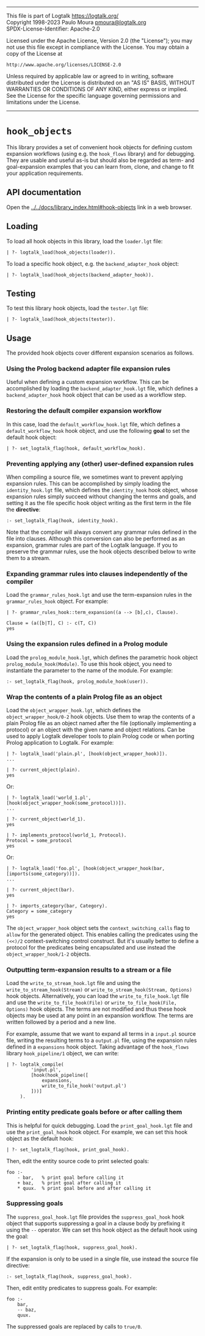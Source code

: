 ________________________________________________________________________

This file is part of Logtalk <https://logtalk.org/>  
Copyright 1998-2023 Paulo Moura <pmoura@logtalk.org>  
SPDX-License-Identifier: Apache-2.0

Licensed under the Apache License, Version 2.0 (the "License");
you may not use this file except in compliance with the License.
You may obtain a copy of the License at

    http://www.apache.org/licenses/LICENSE-2.0

Unless required by applicable law or agreed to in writing, software
distributed under the License is distributed on an "AS IS" BASIS,
WITHOUT WARRANTIES OR CONDITIONS OF ANY KIND, either express or implied.
See the License for the specific language governing permissions and
limitations under the License.
________________________________________________________________________


`hook_objects`
==============

This library provides a set of convenient hook objects for defining custom
expansion workflows (using e.g. the `hook_flows` library) and for debugging.
They are usable and useful as-is but should also be regarded as term- and
goal-expansion examples that you can learn from, clone, and change to fit
your application requirements.


API documentation
-----------------

Open the [../../docs/library_index.html#hook-objects](../../docs/library_index.html#hook-objects)
link in a web browser.


Loading
-------

To load all hook objects in this library, load the `loader.lgt` file:

	| ?- logtalk_load(hook_objects(loader)).

To load a specific hook object, e.g. the `backend_adapter_hook` object:

	| ?- logtalk_load(hook_objects(backend_adapter_hook)).


Testing
-------

To test this library hook objects, load the `tester.lgt` file:

	| ?- logtalk_load(hook_objects(tester)).


Usage
-----

The provided hook objects cover different expansion scenarios as follows.

### Using the Prolog backend adapter file expansion rules

Useful when defining a custom expansion workflow. This can be accomplished
by loading the `backend_adapter_hook.lgt` file, which defines a `backend_adapter_hook`
hook object that can be used as a workflow step.

### Restoring the default compiler expansion workflow

In this case, load the `default_workflow_hook.lgt` file, which defines a
`default_workflow_hook` hook object, and use the following **goal** to set
the default hook object:

	| ?- set_logtalk_flag(hook, default_workflow_hook).

### Preventing applying any (other) user-defined expansion rules

When compiling a source file, we sometimes want to prevent applying expansion
rules. This can be accomplished by simply loading the `identity_hook.lgt` file,
which defines the `identity_hook` hook object, whose expansion rules simply
succeed without changing the terms and goals, and setting it as the file specific
hook object writing as the first term in the file the **directive**:

	:- set_logtalk_flag(hook, identity_hook).

Note that the compiler will always convert any grammar rules defined in
the file into clauses. Although this conversion can also be performed as
an expansion, grammar rules are part of the Logtalk language. If you to
preserve the grammar rules, use the hook objects described below to write
them to a stream.

### Expanding grammar rules into clauses independently of the compiler

Load the `grammar_rules_hook.lgt` and use the term-expansion rules in the
`grammar_rules_hook` object. For example:

	| ?- grammar_rules_hook::term_expansion((a --> [b],c), Clause).

	Clause = (a([b|T], C) :- c(T, C))
	yes

### Using the expansion rules defined in a Prolog module

Load the `prolog_module_hook.lgt`, which defines the parametric hook
object `prolog_module_hook(Module)`. To use this hook object, you need to
instantiate the parameter to the name of the module. For example:

	:- set_logtalk_flag(hook, prolog_module_hook(user)).

### Wrap the contents of a plain Prolog file as an object

Load the `object_wrapper_hook.lgt`, which defines the `object_wrapper_hook/0-2`
hook objects. Use them to wrap the contents of a plain Prolog file as an
object named after the file (optionally implementing a protocol) or an object
with the given name and object relations. Can be used to apply Logtalk developer
tools to plain Prolog code or when porting Prolog application to Logtalk. For
example:

	| ?- logtalk_load('plain.pl', [hook(object_wrapper_hook)]).
	...

	| ?- current_object(plain).
	yes

Or:

	| ?- logtalk_load('world_1.pl', [hook(object_wrapper_hook(some_protocol))]).
	...

	| ?- current_object(world_1).
	yes

	| ?- implements_protocol(world_1, Protocol).
	Protocol = some_protocol
	yes

Or:

	| ?- logtalk_load('foo.pl', [hook(object_wrapper_hook(bar,[imports(some_category))]).
	...

	| ?- current_object(bar).
	yes

	| ?- imports_category(bar, Category).
	Category = some_category
	yes

The `object_wrapper_hook` object sets the `context_switching_calls` flag to
`allow` for the generated object. This enables calling the predicates using
the `(<<)/2` context-switching control construct. But it's usually better to
define a protocol for the predicates being encapsulated and use instead the
`object_wrapper_hook/1-2` objects.

### Outputting term-expansion results to a stream or a file

Load the `write_to_stream_hook.lgt` file and using the `write_to_stream_hook(Stream)`
or `write_to_stream_hook(Stream, Options)` hook objects. Alternatively, you can
load the `write_to_file_hook.lgt` file and use the `write_to_file_hook(File)`
or `write_to_file_hook(File, Options)` hook objects. The terms are not
modified and thus these hook objects may be used at any point in an expansion
workflow. The terms are written followed by a period and a new line.

For example, assume that we want to expand all terms in a `input.pl` source
file, writing the resulting terms to a `output.pl` file, using the expansion
rules defined in a `expansions` hook object. Taking advantage of the `hook_flows`
library `hook_pipeline/1` object, we can write:

	| ?- logtalk_compile(
	         'input.pl',
	         [hook(hook_pipeline([
	             expansions,
	             write_to_file_hook('output.pl')
	         ]))]
	     ).

### Printing entity predicate goals before or after calling them

This is helpful for quick debugging. Load the `print_goal_hook.lgt` file and
use the `print_goal_hook` hook object. For example, we can set this hook
object as the default hook:

	| ?- set_logtalk_flag(hook, print_goal_hook).

Then, edit the entity source code to print selected goals:

	foo :-
		- bar,   % print goal before calling it
		+ baz,   % print goal after calling it
		* quux.  % print goal before and after calling it

### Suppressing goals

The `suppress_goal_hook.lgt` file provides the `suppress_goal_hook` hook
object that supports suppressing a goal in a clause body by prefixing it
using the `--` operator. We can set this hook object as the default hook
using the goal:

	| ?- set_logtalk_flag(hook, suppress_goal_hook).

If the expansion is only to be used in a single file, use instead the
source file directive:

	:- set_logtalk_flag(hook, suppress_goal_hook).

Then, edit entity predicates to suppress goals. For example:

	foo :-
		bar,
		-- baz,
		quux.

The suppressed goals are replaced by calls to `true/0`.
